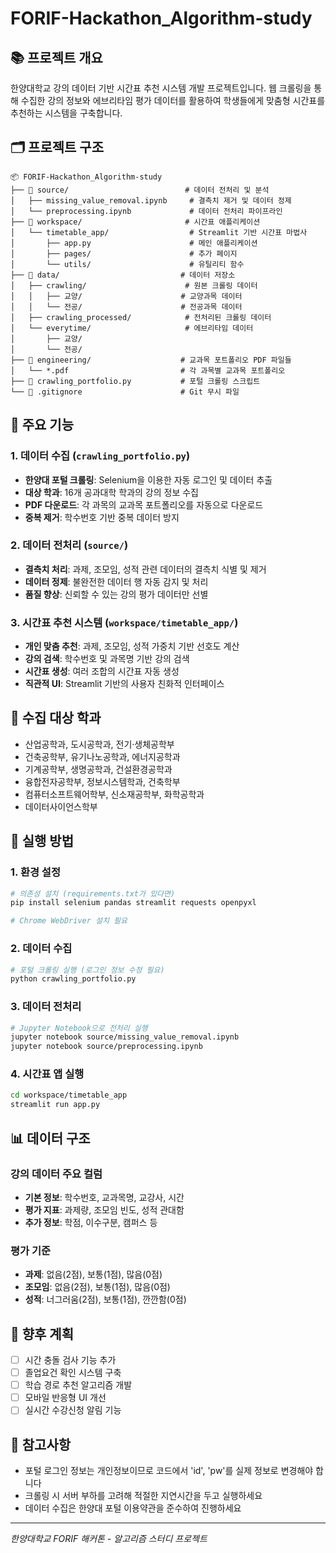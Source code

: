 # FORIF-Hackathon_Algorithm-study

## 📚 프로젝트 개요

한양대학교 강의 데이터 기반 시간표 추천 시스템 개발 프로젝트입니다. 웹 크롤링을 통해 수집한 강의 정보와 에브리타임 평가 데이터를 활용하여 학생들에게 맞춤형 시간표를 추천하는 시스템을 구축합니다.

## 🗂️ 프로젝트 구조

```
📦 FORIF-Hackathon_Algorithm-study
├── 📁 source/                          # 데이터 전처리 및 분석
│   ├── missing_value_removal.ipynb     # 결측치 제거 및 데이터 정제
│   └── preprocessing.ipynb             # 데이터 전처리 파이프라인
├── 📁 workspace/                       # 시간표 애플리케이션
│   └── timetable_app/                  # Streamlit 기반 시간표 마법사
│       ├── app.py                      # 메인 애플리케이션
│       ├── pages/                      # 추가 페이지
│       └── utils/                      # 유틸리티 함수
├── 📁 data/                           # 데이터 저장소
│   ├── crawling/                      # 원본 크롤링 데이터
│   │   ├── 교양/                      # 교양과목 데이터
│   │   └── 전공/                      # 전공과목 데이터
│   ├── crawling_processed/            # 전처리된 크롤링 데이터
│   └── everytime/                     # 에브리타임 데이터
│       ├── 교양/
│       └── 전공/
├── 📁 engineering/                    # 교과목 포트폴리오 PDF 파일들
│   └── *.pdf                         # 각 과목별 교과목 포트폴리오
├── 📄 crawling_portfolio.py           # 포털 크롤링 스크립트
└── 📄 .gitignore                      # Git 무시 파일
```

## 🔧 주요 기능

### 1. 데이터 수집 (`crawling_portfolio.py`)

- **한양대 포털 크롤링**: Selenium을 이용한 자동 로그인 및 데이터 추출
- **대상 학과**: 16개 공과대학 학과의 강의 정보 수집
- **PDF 다운로드**: 각 과목의 교과목 포트폴리오를 자동으로 다운로드
- **중복 제거**: 학수번호 기반 중복 데이터 방지

### 2. 데이터 전처리 (`source/`)

- **결측치 처리**: 과제, 조모임, 성적 관련 데이터의 결측치 식별 및 제거
- **데이터 정제**: 불완전한 데이터 행 자동 감지 및 처리
- **품질 향상**: 신뢰할 수 있는 강의 평가 데이터만 선별

### 3. 시간표 추천 시스템 (`workspace/timetable_app/`)

- **개인 맞춤 추천**: 과제, 조모임, 성적 가중치 기반 선호도 계산
- **강의 검색**: 학수번호 및 과목명 기반 강의 검색
- **시간표 생성**: 여러 조합의 시간표 자동 생성
- **직관적 UI**: Streamlit 기반의 사용자 친화적 인터페이스

## 🎯 수집 대상 학과

- 산업공학과, 도시공학과, 전기·생체공학부
- 건축공학부, 유기나노공학과, 에너지공학과
- 기계공학부, 생명공학과, 건설환경공학과
- 융합전자공학부, 정보시스템학과, 건축학부
- 컴퓨터소프트웨어학부, 신소재공학부, 화학공학과
- 데이터사이언스학부

## 🚀 실행 방법

### 1. 환경 설정

```bash
# 의존성 설치 (requirements.txt가 있다면)
pip install selenium pandas streamlit requests openpyxl

# Chrome WebDriver 설치 필요
```

### 2. 데이터 수집

```bash
# 포털 크롤링 실행 (로그인 정보 수정 필요)
python crawling_portfolio.py
```

### 3. 데이터 전처리

```bash
# Jupyter Notebook으로 전처리 실행
jupyter notebook source/missing_value_removal.ipynb
jupyter notebook source/preprocessing.ipynb
```

### 4. 시간표 앱 실행

```bash
cd workspace/timetable_app
streamlit run app.py
```

## 📊 데이터 구조

### 강의 데이터 주요 컬럼

- **기본 정보**: 학수번호, 교과목명, 교강사, 시간
- **평가 지표**: 과제량, 조모임 빈도, 성적 관대함
- **추가 정보**: 학점, 이수구분, 캠퍼스 등

### 평가 기준

- **과제**: 없음(2점), 보통(1점), 많음(0점)
- **조모임**: 없음(2점), 보통(1점), 많음(0점)
- **성적**: 너그러움(2점), 보통(1점), 깐깐함(0점)

## 🔮 향후 계획

- [ ] 시간 충돌 검사 기능 추가
- [ ] 졸업요건 확인 시스템 구축
- [ ] 학습 경로 추천 알고리즘 개발
- [ ] 모바일 반응형 UI 개선
- [ ] 실시간 수강신청 알림 기능

## 📝 참고사항

- 포털 로그인 정보는 개인정보이므로 코드에서 'id', 'pw'를 실제 정보로 변경해야 합니다
- 크롤링 시 서버 부하를 고려해 적절한 지연시간을 두고 실행하세요
- 데이터 수집은 한양대 포털 이용약관을 준수하여 진행하세요

---

_한양대학교 FORIF 해커톤 - 알고리즘 스터디 프로젝트_

